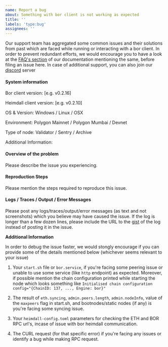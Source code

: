 ```yaml
---
name: Report a bug
about: Something with bor client is not working as expected
title: ''
labels: 'type:bug'
assignees: ''
---
```


Our support team has aggregated some common issues and their solutions from past which are faced while running or interacting with a bor client. In order to prevent redundant efforts, we would encourage you to have a look at the [FAQ's section](https://docs.polygon.technology/docs/faq/technical-faqs) of our documentation mentioning the same, before filing an issue here. In case of additional support, you can also join our [discord](https://discord.com/invite/zdwkdvMNY2) server

<!--
NOTE: Please make sure to check of any addresses / private keys / rpc url's / IP's before sharing the logs or anything from the additional information section (start.sh or heimdall config).
-->

#### **System information**

Bor client version: [e.g. v0.2.16] <!--Can be found by running the command `bor version`-->

Heimdall client version: [e.g. v0.2.10] <!--Can be found by running the command `heimdalld version`-->

OS & Version: Windows / Linux / OSX

Environment: Polygon Mainnet / Polygon Mumbai / Devnet

Type of node: Validator / Sentry / Archive

Additional Information: <!--Modifications in the client (if any)-->

#### **Overview of the problem**

Please describe the issue you experiencing.
<!--
Mention in detail about the issue. Also mention the actual and expected behaviour.
-->

#### **Reproduction Steps**

Please mention the steps required to reproduce this issue. 

<!--
E.g. 
1. Start bor using these flags. 
2. Node is unable to connect with other peers in the network and keeps disconnecting. 
-->

#### **Logs / Traces / Output / Error Messages**
 
Please post any logs/traces/output/error messages (as text and not screenshots) which you believe may have caused the issue. If the log is longer than a few dozen lines, please include the URL to the [gist](https://gist.github.com/) of the log instead of posting it in the issue.

**Additional Information**

In order to debug the issue faster, we would stongly encourage if you can provide some of the details mentioned below (whichever seems relevant to your issue)

1. Your `start.sh` file or `bor.service`, if you're facing some peering issue or unable to use some service (like `http` endpoint) as expected. Moreover, if possible mention the chain configuration printed while starting the node which looks something like `Initialised chain configuration config="{ChainID: 137, ..., Engine: bor}"`
<!--
It should be start.sh if you're using bor v0.2.x and bor.service (ideally located under `/lib/systemd/system/`) if it's bor v0.3.x. Mention this file if you're facing any issues like unable to use some flag/s according to their expected behaviour.
-->
2. The result of `eth.syncing`, `admin.peers.length`, `admin.nodeInfo`, value of the `maxpeers` flag in start.sh, and bootnodes/static nodes (if any) is you're facing some syncing issue.
<!--
You can get the above results by attaching to the IPC using the command `bor attach $BORDIR/bor.ipc` or `bor attach $DATADIR/bor.ipc` and running the mentioned commands. 
Mention this if you're facing issues where bor keeps stalling and is not importing new blocks or making any progress. Adding chain configuration mentioned in the previous step would also be really helpful here as it might also be a genesis mismatch issue.
-->
3. Your `heimdall-config.toml` parameters for checking the ETH and BOR RPC url's, incase of issue with bor heimdall communication. 
<!--
The location should be `~/.heimdalld/config/` if running heimdall v0.2.x and `/var/lib/heimdalld/config` if running heimdall v0.3.x. 
As a sub-set of syncing issues, if your node keeps printing logs like `Retrying again in 5 seconds to fetch data from Heimdall`, it might be an issue with the communication between your bor node and heimdall node. In this case, also check if all the heimdall services (heimdalld, bridge, rest-server) are running correctly.
-->
4. The CURL request (for that specific error) if you're facing any issues or identify a bug while making RPC request.  
<!--
Make sure you hide the IP of your machine if you're doing the request externally.  
-->
